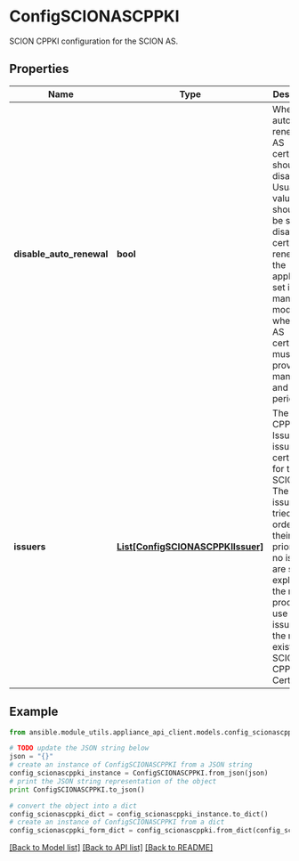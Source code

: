 # ConfigSCIONASCPPKI

SCION CPPKI configuration for the SCION AS.

## Properties
Name | Type | Description | Notes
------------ | ------------- | ------------- | -------------
**disable_auto_renewal** | **bool** | Whether automatic renewal of AS certificates should be disabled. Usually, this value should not be set. By disabling certificate renewal, the appliance is set into a manual mode where new AS certificates must be provisioned manually and periodically. | [optional] 
**issuers** | [**List[ConfigSCIONASCPPKIIssuer]**](ConfigSCIONASCPPKIIssuer.md) | The SCION CPPKI Issuers that issue certificates for the local SCION AS. The list of issuers is tried in order of their priority. If no issuers are set explicitly, the renewal process will use the issuer of the newest existing SCION CPPKI AS Certificate. | [optional] 

## Example

```python
from ansible.module_utils.appliance_api_client.models.config_scionascppki import ConfigSCIONASCPPKI

# TODO update the JSON string below
json = "{}"
# create an instance of ConfigSCIONASCPPKI from a JSON string
config_scionascppki_instance = ConfigSCIONASCPPKI.from_json(json)
# print the JSON string representation of the object
print ConfigSCIONASCPPKI.to_json()

# convert the object into a dict
config_scionascppki_dict = config_scionascppki_instance.to_dict()
# create an instance of ConfigSCIONASCPPKI from a dict
config_scionascppki_form_dict = config_scionascppki.from_dict(config_scionascppki_dict)
```
[[Back to Model list]](../README.md#documentation-for-models) [[Back to API list]](../README.md#documentation-for-api-endpoints) [[Back to README]](../README.md)


